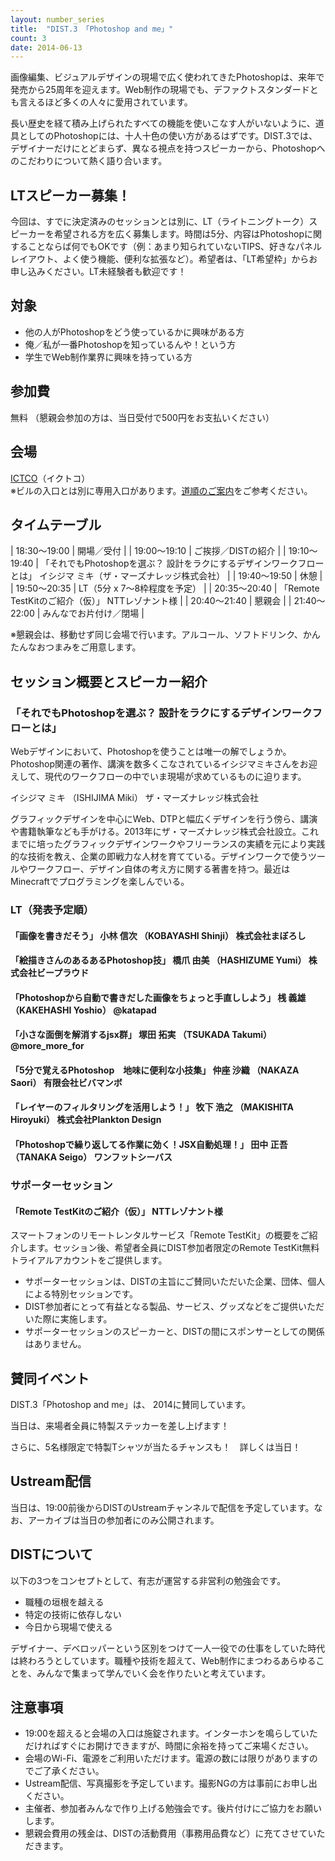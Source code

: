 ```yaml
---
layout: number_series
title:  "DIST.3 「Photoshop and me」"
count: 3
date: 2014-06-13
---
```


画像編集、ビジュアルデザインの現場で広く使われてきたPhotoshopは、来年で発売から25周年を迎えます。Web制作の現場でも、デファクトスタンダードとも言えるほど多くの人々に愛用されています。

長い歴史を経て積み上げられたすべての機能を使いこなす人がいないように、道具としてのPhotoshopには、十人十色の使い方があるはずです。DIST.3では、デザイナーだけにとどまらず、異なる視点を持つスピーカーから、Photoshopへのこだわりについて熱く語り合います。

## LTスピーカー募集！

今回は、すでに決定済みのセッションとは別に、LT（ライトニングトーク）スピーカーを希望される方を広く募集します。時間は5分、内容はPhotoshopに関することならば何でもOKです（例：あまり知られていないTIPS、好きなパネルレイアウト、よく使う機能、便利な拡張など）。希望者は、「LT希望枠」からお申し込みください。LT未経験者も歓迎です！

## 対象

- 他の人がPhotoshopをどう使っているかに興味がある方
- 俺／私が一番Photoshopを知っているんや！という方
- 学生でWeb制作業界に興味を持っている方

## 参加費

無料
（懇親会参加の方は、当日受付で500円をお支払いください）

## 会場

[ICTCO](http://ictco.jp/)（イクトコ）  
※ビルの入口とは別に専用入口があります。[道順のご案内](http://ceroan.jp/ictco/map.jpg)をご参考ください。

## タイムテーブル

| 18:30～19:00 | 開場／受付 |
| 19:00～19:10 | ご挨拶／DISTの紹介 |
| 19:10～19:40 | 「それでもPhotoshopを選ぶ？ 設計をラクにするデザインワークフローとは」 イシジマ ミキ（ザ・マーズナレッジ株式会社） |
| 19:40～19:50 | 休憩 |
| 19:50～20:35 | LT（5分 x 7～8枠程度を予定） |
| 20:35～20:40 | 「Remote TestKitのご紹介（仮）」 NTTレゾナント様 |
| 20:40～21:40 | 懇親会 |
| 21:40～22:00 | みんなでお片付け／閉場 |

※懇親会は、移動せず同じ会場で行います。アルコール、ソフトドリンク、かんたんなおつまみをご用意します。

## セッション概要とスピーカー紹介
   
### 「それでもPhotoshopを選ぶ？ 設計をラクにするデザインワークフローとは」
   
Webデザインにおいて、Photoshopを使うことは唯一の解でしょうか。Photoshop関連の著作、講演を数多くこなされているイシジマミキさんをお迎えして、現代のワークフローの中でいま現場が求めているものに迫ります。
   
イシジマ ミキ （ISHIJIMA Miki）
ザ・マーズナレッジ株式会社
   
グラフィックデザインを中心にWeb、DTPと幅広くデザインを行う傍ら、講演や書籍執筆なども手がける。2013年にザ・マーズナレッジ株式会社設立。これまでに培ったグラフィックデザインワークやフリーランスの実績を元により実践的な技術を教え、企業の即戦力な人材を育てている。デザインワークで使うツールやワークフロー、デザイン自体の考え方に関する著書を持つ。最近はMinecraftでプログラミングを楽しんでいる。
   
### LT（発表予定順）
   
#### 「画像を書きだそう」 小林 信次 （KOBAYASHI Shinji） 株式会社まぼろし
   
#### 「絵描きさんのあるあるPhotoshop技」 橋爪 由美 （HASHIZUME Yumi） 株式会社ビープラウド
   
#### 「Photoshopから自動で書きだした画像をちょっと手直ししよう」 桟 義雄 （KAKEHASHI Yoshio） @katapad
   
#### 「小さな面倒を解消するjsx群」 塚田 拓実 （TSUKADA Takumi） @more_more_for
   
#### 「5分で覚えるPhotoshop　地味に便利な小技集」 仲座 沙織 （NAKAZA Saori） 有限会社ビバマンボ
   
#### 「レイヤーのフィルタリングを活用しよう！」 牧下 浩之 （MAKISHITA Hiroyuki） 株式会社Plankton Design
   
#### 「Photoshopで繰り返してる作業に効く！JSX自動処理！」 田中 正吾 （TANAKA Seigo） ワンフットシーバス
   
### サポーターセッション
   
#### 「Remote TestKitのご紹介（仮）」 NTTレゾナント様
   
スマートフォンのリモートレンタルサービス「Remote TestKit」の概要をご紹介します。セッション後、希望者全員にDIST参加者限定のRemote TestKit無料トライアルアカウントをご提供します。
   
- サポーターセッションは、DISTの主旨にご賛同いただいた企業、団体、個人による特別セッションです。
- DIST参加者にとって有益となる製品、サービス、グッズなどをご提供いただいた際に実施します。
- サポーターセッションのスピーカーと、DISTの間にスポンサーとしての関係はありません。

## <htmlday>賛同イベント
   
DIST.3「Photoshop and me」は、<htmlday> 2014に賛同しています。
   
当日は、来場者全員に<htmlday>特製ステッカーを差し上げます！
   
さらに、5名様限定で特製Tシャツが当たるチャンスも！　詳しくは当日！

## Ustream配信
   
当日は、19:00前後からDISTのUstreamチャンネルで配信を予定しています。なお、アーカイブは当日の参加者にのみ公開されます。

## DISTについて

以下の3つをコンセプトとして、有志が運営する非営利の勉強会です。

- 職種の垣根を越える
- 特定の技術に依存しない
- 今日から現場で使える

デザイナー、デベロッパーという区別をつけて一人一役での仕事をしていた時代は終わろうとしています。職種や技術を超えて、Web制作にまつわるあらゆることを、みんなで集まって学んでいく会を作りたいと考えています。

## 注意事項

- 19:00を超えると会場の入口は施錠されます。インターホンを鳴らしていただければすぐにお開けできますが、時間に余裕を持ってご来場ください。
- 会場のWi-Fi、電源をご利用いただけます。電源の数には限りがありますのでご了承ください。
- Ustream配信、写真撮影を予定しています。撮影NGの方は事前にお申し出ください。
- 主催者、参加者みんなで作り上げる勉強会です。後片付けにご協力をお願いします。
- 懇親会費用の残金は、DISTの活動費用（事務用品費など）に充てさせていただきます。
